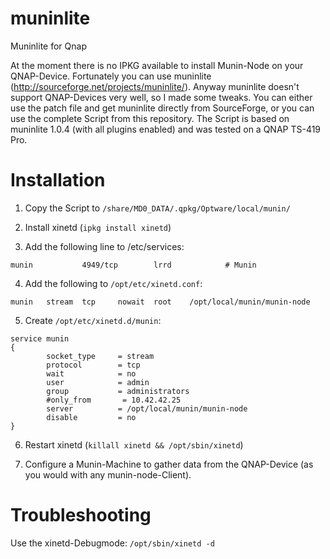 muninlite
=========

Muninlite for Qnap

At the moment there is no IPKG available to install Munin-Node on your QNAP-Device. Fortunately you can use muninlite (http://sourceforge.net/projects/muninlite/). Anyway muninlite doesn't support QNAP-Devices very well, so I made some tweaks. You can either use the patch file and get muninlite directly from SourceForge, or you can use the complete Script from this repository. The Script is based on muninlite 1.0.4 (with all plugins enabled) and was tested on a QNAP TS-419 Pro.

Installation
============

1. Copy the Script to ```/share/MD0_DATA/.qpkg/Optware/local/munin/```

2. Install xinetd (```ipkg install xinetd```)

3. Add the following line to /etc/services:

```
munin           4949/tcp        lrrd            # Munin
```

4. Add the following to ```/opt/etc/xinetd.conf```:

```
munin   stream  tcp     nowait  root    /opt/local/munin/munin-node
```

5. Create ```/opt/etc/xinetd.d/munin```:

```
service munin
{
        socket_type     = stream
        protocol        = tcp
        wait            = no
        user            = admin
        group           = administrators
        #only_from       = 10.42.42.25
        server          = /opt/local/munin/munin-node
        disable         = no
}
```
6. Restart xinetd (```killall xinetd && /opt/sbin/xinetd```)

7. Configure a Munin-Machine to gather data from the QNAP-Device (as you would with any munin-node-Client).

Troubleshooting
===============

Use the xinetd-Debugmode: ```/opt/sbin/xinetd -d```

